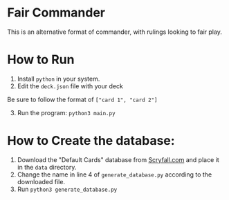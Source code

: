 # Fair Commander
This is an alternative format of commander, with rulings looking to fair play.

# How to Run
1. Install `python` in your system.
2. Edit the `deck.json` file with your deck

Be sure to follow the format of ```["card 1", "card 2"]```

3. Run the program: `python3 main.py`

# How to Create the database:
1. Download the "Default Cards" database from [Scryfall.com](https://scryfall.com/docs/api/bulk-data) and place it in the `data` directory.
2. Change the name in line 4 of `generate_database.py` according to the downloaded file.
3. Run `python3 generate_database.py`
